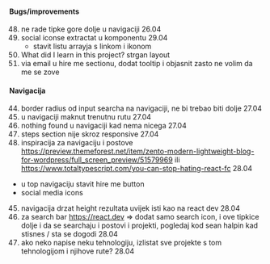 #### Bugs/improvements
48. ne rade tipke gore dolje u navigaciji 26.04
55. social iconse extractat u komponentu 29.04
    - stavit listu arrayja s linkom i ikonom
1. What did I learn in this project? strgan layout
8. via email u hire me sectionu, dodat tooltip i objasnit zasto ne volim da me se zove

#### Navigacija

44. border radius od input searcha na navigaciji, ne bi trebao biti dolje 27.04
45. u navigaciji maknut trenutnu rutu 27.04
46. nothing found u navigaciji kad nema nicega 27.04
47. steps section nije skroz responsive 27.04
48. inspiracija za navigaciju i postove https://preview.themeforest.net/item/zento-modern-lightweight-blog-for-wordpress/full_screen_preview/51579969 ili https://www.totaltypescript.com/you-can-stop-hating-react-fc 28.04

- u top navigaciju stavit hire me button
- social media icons

45. navigacija drzat height rezultata uvijek isti kao na react dev 28.04
46. za search bar https://react.dev => dodat samo search icon, i ove tipkice dolje i da se searchaju i postovi i projekti, pogledaj kod sean halpin kad stisnes / sta se dogodi 28.04
47. ako neko napise neku tehnologiju, izlistat sve projekte s tom tehnologijom i njihove rute? 28.04
